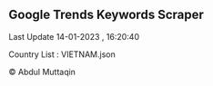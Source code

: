 

## Google Trends Keywords Scraper 
 
Last Update 14-01-2023 , 16:20:40

Country List :
VIETNAM.json



© Abdul Muttaqin 
